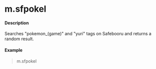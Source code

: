 # m.sfpokel

#### Description

Searches "pokemon_(game)" and "yuri" tags on Safebooru and returns a random result.

#### Example

> m.sfpokel
